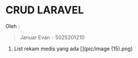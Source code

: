 # CRUD LARAVEL

Oleh :
> Januar Evan - 5025201210

1. List rekam medis yang ada
[](pic/image (15).png)
